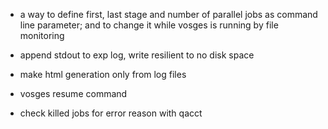 - a way to define first, last stage and number of parallel jobs as command line parameter; and to change it while vosges is running by file monitoring
- append stdout to exp log, write resilient to no disk space

- make html generation only from log files
- vosges resume command
- check killed jobs for error reason with qacct
